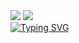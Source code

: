 <img src="https://capsule-render.vercel.app/api?type=waving&color=BDBDC8&height=150&section=header" />
<img src="https://capsule-render.vercel.app/api?type=waving&color=BDBDC8&height=150&section=footer" />
<br>
<a href="https://git.io/typing-svg"><img src="https://readme-typing-svg.demolab.com?font=Fira+Code&size=35&letterSpacing=nomal&pause=1000&color=ACACAC&width=435&lines=Welcome+My+Gihub" alt="Typing SVG" /></a>
